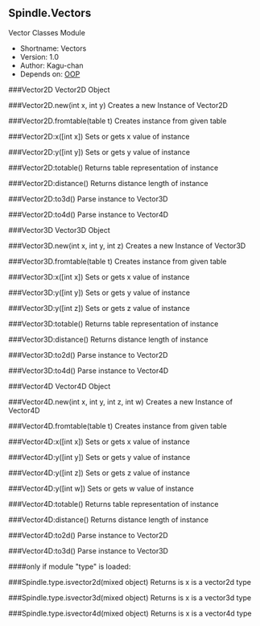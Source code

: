 Spindle.Vectors
---------------
Vector Classes Module

* Shortname: Vectors
* Version: 1.0
* Author: Kagu-chan
* Depends on: [OOP](../modules/oop.md)

###Vector2D
Vector2D Object

###Vector2D.new(int x, int y)
Creates a new Instance of Vector2D

###Vector2D.fromtable(table t)
Creates instance from given table

###Vector2D:x([int x])
Sets or gets x value of instance

###Vector2D:y([int y])
Sets or gets y value of instance

###Vector2D:totable()
Returns table representation of instance

###Vector2D:distance()
Returns distance length of instance

###Vector2D:to3d()
Parse instance to Vector3D

###Vector2D:to4d()
Parse instance to Vector4D

###Vector3D
Vector3D Object

###Vector3D.new(int x, int y, int z)
Creates a new Instance of Vector3D

###Vector3D.fromtable(table t)
Creates instance from given table

###Vector3D:x([int x])
Sets or gets x value of instance

###Vector3D:y([int y])
Sets or gets y value of instance

###Vector3D:y([int z])
Sets or gets z value of instance

###Vector3D:totable()
Returns table representation of instance

###Vector3D:distance()
Returns distance length of instance

###Vector3D:to2d()
Parse instance to Vector2D

###Vector3D:to4d()
Parse instance to Vector4D

###Vector4D
Vector4D Object

###Vector4D.new(int x, int y, int z, int w)
Creates a new Instance of Vector4D

###Vector4D.fromtable(table t)
Creates instance from given table

###Vector4D:x([int x])
Sets or gets x value of instance

###Vector4D:y([int y])
Sets or gets y value of instance

###Vector4D:y([int z])
Sets or gets z value of instance

###Vector4D:y([int w])
Sets or gets w value of instance

###Vector4D:totable()
Returns table representation of instance

###Vector4D:distance()
Returns distance length of instance

###Vector4D:to2d()
Parse instance to Vector2D

###Vector4D:to3d()
Parse instance to Vector3D

####only
if module "type" is loaded:

###Spindle.type.isvector2d(mixed object)
Returns is x is a vector2d type

###Spindle.type.isvector3d(mixed object)
Returns is x is a vector3d type

###Spindle.type.isvector4d(mixed object)
Returns is x is a vector4d type
